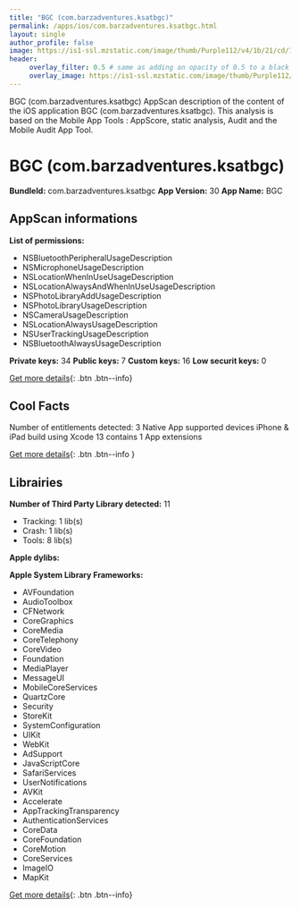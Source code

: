 ```yaml
---
title: "BGC (com.barzadventures.ksatbgc)"
permalink: /apps/ios/com.barzadventures.ksatbgc.html
layout: single
author_profile: false
image: https://is1-ssl.mzstatic.com/image/thumb/Purple112/v4/1b/21/cd/1b21cd94-4313-2300-74a5-6afb2f99d3cf/AppIcon-1x_U007emarketing-0-4-85-220.png/512x512bb.jpg
header: 
     overlay_filter: 0.5 # same as adding an opacity of 0.5 to a black background
     overlay_image: https://is1-ssl.mzstatic.com/image/thumb/Purple112/v4/1b/21/cd/1b21cd94-4313-2300-74a5-6afb2f99d3cf/AppIcon-1x_U007emarketing-0-4-85-220.png/512x512bb.jpg
---
```

BGC (com.barzadventures.ksatbgc) AppScan description of the content of the iOS application BGC (com.barzadventures.ksatbgc). This analysis is based on the Mobile App Tools : AppScore, static analysis, Audit and the Mobile Audit App Tool.

# BGC (com.barzadventures.ksatbgc)

**BundleId:** com.barzadventures.ksatbgc
**App Version:** 30
**App Name:** BGC


## AppScan informations 

**List of permissions:** 
- NSBluetoothPeripheralUsageDescription
- NSMicrophoneUsageDescription
- NSLocationWhenInUseUsageDescription
- NSLocationAlwaysAndWhenInUseUsageDescription
- NSPhotoLibraryAddUsageDescription
- NSPhotoLibraryUsageDescription
- NSCameraUsageDescription
- NSLocationAlwaysUsageDescription
- NSUserTrackingUsageDescription
- NSBluetoothAlwaysUsageDescription
  
  
**Private keys:** 34
**Public keys:** 7
**Custom keys:** 16
**Low securit keys:** 0
  
[Get more details](/pricing.html){: .btn .btn--info}

## Cool Facts

Number of entitlements detected: 3
Native App
supported devices iPhone & iPad
build using Xcode 13
contains 1 App extensions
  
[Get more details](/pricing.html){: .btn .btn--info }

## Librairies 
**Number of Third Party Library detected:** 11
- Tracking: 1 lib(s)
- Crash: 1 lib(s)
- Tools: 8 lib(s)


**Apple dylibs:**


**Apple System Library Frameworks:**
- AVFoundation
- AudioToolbox
- CFNetwork
- CoreGraphics
- CoreMedia
- CoreTelephony
- CoreVideo
- Foundation
- MediaPlayer
- MessageUI
- MobileCoreServices
- QuartzCore
- Security
- StoreKit
- SystemConfiguration
- UIKit
- WebKit
- AdSupport
- JavaScriptCore
- SafariServices
- UserNotifications
- AVKit
- Accelerate
- AppTrackingTransparency
- AuthenticationServices
- CoreData
- CoreFoundation
- CoreMotion
- CoreServices
- ImageIO
- MapKit


  
[Get more details](/pricing.html){: .btn .btn--info}


